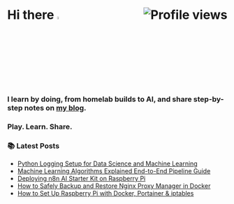 # Hi there <img src="https://media.giphy.com/media/hvRJCLFzcasrR4ia7z/giphy.gif" width="4%"> <img src="https://komarev.com/ghpvc/?username=linsnotes&label=Profile%20views&color=blue&style=flat&abbreviated=true" alt="Profile views" align="right" />

### **I learn by doing, from homelab builds to AI, and share step-by-step notes on [my blog](https://linsnotes.com).**

### Play. Learn. Share.


### 📚 Latest Posts
<!-- BLOG-POST-LIST:START -->
- [Python Logging Setup for Data Science and Machine Learning](https://linsnotes.com/posts/python-logging-setup-data-science-machine-learning/)
- [Machine Learning Algorithms Explained End-to-End Pipeline Guide](https://linsnotes.com/posts/machine-learning-algorithms-explained-end-to-end-pipeline-guide/)
- [Deploying n8n AI Starter Kit on Raspberry Pi](https://linsnotes.com/posts/deploying-n8n-ai-starter-kit-on-raspberry-pi/)
- [How to Safely Backup and Restore Nginx Proxy Manager in Docker](https://linsnotes.com/posts/how-to-safely-backup-and-restore-nginx-proxy-manager-in-docker/)
- [How to Set Up Raspberry Pi with Docker, Portainer &amp; iptables](https://linsnotes.com/posts/how-to-set-up-raspberry-pi-with-docker-portainer-iptables/)
<!-- BLOG-POST-LIST:END -->

